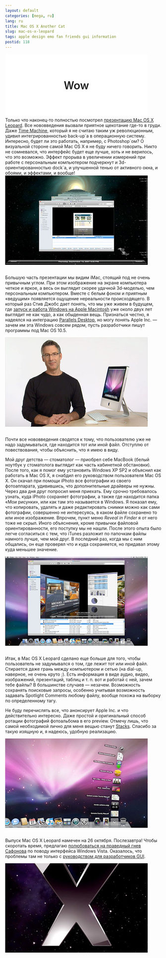 ```yaml
---
layout: default
categories: [mega, ru]
lang: ru
title: Mac OS X Another Cat
slug: mac-os-x-leopard
tags: apple design emo fan friends gui information 
postid: 118
---
```

<img src='/o_O/mac-os-x-leopard/wow.gif' alt='Mac OS X Leopard WOW!' width="460" height="200" />
Только что наконец-то полностью посмотрел <a href="http://www.apple.com/macosx/guidedtour/">презентацию Mac OS X Leopard</a>. Все нововведения вызвали приятное щекотание где-то в груди. Даже <a href="http://www.apple.com/macosx/features/timemachine.html">Time Machine</a>, который я не считаю таким уж революционным, удивил интегрированностью back-up`а в операционную систему. Интересно, будет ли это работать, например, с Photoshop`ом? О визуальной стороне самой Mac OS X я не буду ничего говорить. Никто не сомневался, что интерфейс будет еще лучше, хоть и не верилось, что это возможно. Эффект прорыва в увеличении измерений при работе с персональным компьютером подчеркнут и 3d-ориентированностью dock`a, и улучшенной тенью от активного окна, и обоями, и эффектами, и вообще!
<!--more-->
<img src='/o_O/mac-os-x-leopard/macosx1.jpg' alt='Time Machine' width="460" height="287" style="padding-bottom: 15px;"/>

Большую часть презентации мы видим iMac, стоящий под не очень привычным углом. При этом изображение на экране компьютера четкое и яркое, а весь он выглядит скорее удачной 3d-моделью, чем персональным компьютером. Вместе с белым фоном и приятным «ведущим» появляется ощущение нереальности происходящего. В который раз Стив Джобс дает понять, что мы уже живем в будущем, где <a href="http://www.apple.com/macosx/features/bootcamp.html">запуск и работа Windows на Apple Macintosh</a> уже около двух лет выглядит не как чудо, а как обыденная вещь. Признаться честно, я надеялся на интеграцию <a href="http://www.parallels.com/en/products/desktop/">Parallels Desktop</a>, но могу понять Apple Inc. — зачем им эта Windows совсем рядом, пусть разработчики пишут программы под Mac OS 10.5.

<img src='/o_O/mac-os-x-leopard/macosx2.jpg' alt='Time Machine' width="460" height="287" style="padding-bottom: 15px;"/>

Почти все нововведения сводятся к тому, что пользователю уже не надо задумываться, где находится тот или иной файл. Отступлю от повествования, чтобы объяснить, что я имею в виду.

Мой друг детства — стоматолог — приобрел себе MacBook (белый ноутбук у стоматолога выглядит как часть кабинетной обстановки). После того, как я помог ему установить Windows XP SP2 и объяснил как работать в Mac OS X, я снабдил его руководством пользователя Mac OS X. Он скачал при помощи iPhoto все фотографии из своего фотоаппарата, удивившись, что дополнительные драйверы не нужны. Через два дня друг попросил меня приехать. Ему срочно требовалось узнать, куда iPhoto сохраняет фотографии, а также где находится папка «Мои рисунки», или как там это называется в Windows. Я показал ему, что копировать, удалять и даже редактировать снимки можно как сами фотографии, совершенно не интересуясь, в каком файле сохранено то или иное изображение. Впрочем, пункт меню <i>Reveal in Finder</i> я от него тоже не скрыл. Иного объяснения, кроме привычки файловой ориентированности, его поступку мы не нашли. После этого опыта было легче согласиться с тем, что iTunes разложит по папочкам файлы намного лучше, чем мой друг. В последний раз, когда мы с ним общались, он еще проверял что и куда сохраняется, но придавал этому куда меньшее значение.

<img src='/o_O/mac-os-x-leopard/macosx3.jpg' alt='Time Machine' width="460" height="287" style="padding-bottom: 15px;"/>

Итак, в Mac OS X Leopard сделано еще больше для того, чтобы пользователь не задумывался о том, где лежит тот или иной файл. Стирается даже грань между компьютером и сетью (на dial-up, наверное, не очень круто ;). Есть информация в виде аудио, видео, изображений, презентаций, таблиц и т. п. вот и работай с ней, зачем тебе файлы? В большинстве случаев — незачем. Возможность сохранять поисковые запросы, особенно учитывая возможность задавать Spotlight Comments любому файлу, вообще похожа на выборку по определенному тагу.

Не буду перечислять все, что анонсирует Apple Inc. и что действительно интересно. Даже простой и оригинальный способ ротации фотографий фотоальбома в его preview. Отмечу лишь, что самой необходимой лично для меня вещью станут <a href="http://www.apple.com/macosx/features/desktop.html">Stacks</a>. Спасибо за такую изящную и, я надеюсь, удобную реализацию.

<img src='/o_O/mac-os-x-leopard/macosx4.jpg' alt='Time Machine' width="460" height="287" style="padding-bottom: 15px;"/>

Выпуск Mac OS X Leopard намечен на 26 октября. Послезавтра! Чтобы скоротать время, предлагаю <a href="http://igor-safonov.livejournal.com/189432.html?mode=reply">полюбоваться на праведный гнев Сафонова</a> по поводу интерфейса Windows Vista. Оказалось, что проблемы там не только с <a href="/mega/2007/08/07/vista-ux/">руководством для разработчиков GUI</a>.

<img src='/o_O/mac-os-x-leopard/macosx105.jpg' alt='Time Machine' width="460" height="287"/>